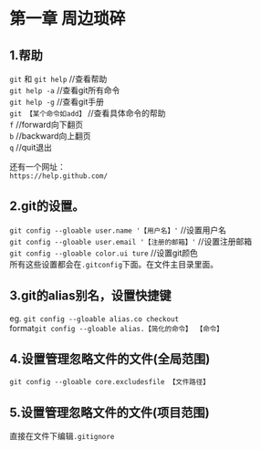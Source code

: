 第一章 周边琐碎  
===  
1.帮助
---  

`git` 和 `git help` //查看帮助  
`git help -a`  //查看git所有命令  
`git help -g`  //查看git手册  
`git 【某个命令如add】`  //查看具体命令的帮助  
`f` //forward向下翻页  
`b` //backward向上翻页  
`q` //quit退出  
  
还有一个网址：  
`https://help.github.com/`  

2.git的设置。 
---  
  
`git config --gloable user.name '【用户名】'`    //设置用户名  
`git config --gloable user.email '【注册的邮箱】'`  //设置注册邮箱  
`git config --gloable color.ui ture`      //设置git颜色  
所有这些设置都会在`.gitconfig`下面。在文件主目录里面。  
  
3.git的alias别名，设置快捷键  
---  
  
eg. `git config --gloable alias.co checkout`  
format`git config --gloable alias.【简化的命令】 【命令】`  
  
4.设置管理忽略文件的文件(全局范围)  
---  
  
`git config --gloable core.excludesfile 【文件路径】`  
  
5.设置管理忽略文件的文件(项目范围)  
---  
  
直接在文件下编辑`.gitignore`  

